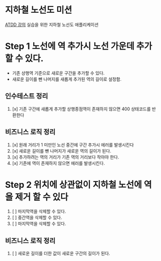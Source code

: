 # 지하철 노선도 미션
[ATDD 강의](https://edu.nextstep.camp/c/R89PYi5H) 실습을 위한 지하철 노선도 애플리케이션

# Step 1 노선에 역 추가시 노선 가운데 추가 할 수 있다.
- 기존 상행역 기준으로 새로운 구간을 추가할 수 있다. 
- 새로운 길이를 뺀 나머지를 새롭게 추가된 역의 길이로 설정함.

## 인수테스트 정리
1. [x] 기존 구간에 새롭게 추가할 상행종점역이 존재하지 않으면 400 상태코드를 반환한다

## 비즈니스 로직 정리
1. [x] 원래 거리가 1 미만인 노선 중간에 구간 추가시 에러를 발생시킨다
2. [x] 새로운 길이를 뺸 나머지가 새로운 역의 길이가 된다. 
3. [x] 추가하려는 역의 거리가 기존 역의 거리보다 작아야 한다.
4. [x] 기존에 역이 존재하지 않으면 에러를 발생시킨다.


# Step 2 위치에 상관없이 지하철 노선에 역을 제거 할 수 있다
1. [ ] 마지막역을 삭제할 수 있다.
2. [ ] 중간역을 삭제할 수 있다. 
3. [ ] 마지막역을 삭제할 수 있다.

## 비즈니스 로직 정리
1. [ ] 새로운 길이를 더한 값이 새로운 구간의 길이가 된다.
